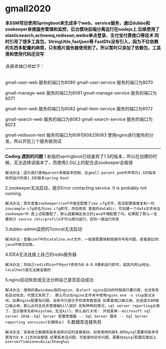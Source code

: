 # gmall2020
****本SSM项目使用Springboot来生成多个web、service服务，通过dubbo和zookeeper来做服务管理和监控，后台模块前端分离运行在nodejs上
后续使用了elasticsearch,activemq,redisson,weibo单点登录、支付宝付费接口等技术
同时引用了很多工具包，StringUtils,fastjson等
FastDfs没有引入，因为不仅依赖的东西多配置的麻烦，只有图片服务器使用到了。所以暂时只添加了依赖包，工具类和使用代码还没写****



###### 各服务端口号如下：

gmall-user-web 服务的端口为8080
gmall-user-service 服务的端口为8070

gmall-manage-web 服务的端口为8081
gmall-manage-service 服务的端口为8071

gmall-item-web 服务的端口为8082
gmall-item-service 服务的端口为8072

gmall-search-web 服务的端口为8083
gmall-search-service 服务的端口为8073

gmall-redisson-test 服务的端口为8081|8082|8083
使用nginx进行服务的分发，所以开启三个服务做测试


------------------------------------------------------------------------------------

**Coding 遇到的问题**
1.新版的springboot已经废弃了1.5的版本，所以在创建的时候，无法选择该版本了，而使用2.0以上的配合该zookeeper会报错

`解决办法：因为我们使用parent来做版本控制，在gmall-parent pom中声明为1.5的版本 依然运行的是1.5的版本spring boot`

2.zookeeper无法启动，提示Error contacting service. It is probably not running.

`解决办法：首先查看zookeeper/conf中是否配置了zoo.cfg文件，若没配置直接复制一份zoosample.cfg命名为zoo.cfg即可，然后修改
里面的dataDir，可创建一个data文件夹在zookeeper中
若上述配置配了，那么就要确定自己的java环境配置了吗，如果配了那么一定要执行 source /etc/profile才可以成功运行，否则一直运行失败`

3.dubbo-admin监控的Tomcat无法启动

`解决办法：查看conf中的catalina.out文件，一般是配置映射链接符号有问题，或者是Q2的java环境没加载。`

4.IDEA无法连接上自己的redis服务器

`解决办法：将自己redis的conf中port修改为0.0.0.0重新运行即可，或其内网ip地址，localhost是无法被连接的`

5.nginx启动失败或无法分辨自己是否启动成功

`解决办法：使用的是windows版的nginx，在start nginx启动的时候就只要闪框，也没有告知启动状态，代理又失败了，
那么可以在nginx文件夹中使用nginx.exe -s stop尝试关闭，如果nginx配置有问题，会命令行提示字符或参数错误
如果是端口被占用，也会提示80端口被占用，那么此时去任务管理器kill就好
但有种特别情况，sql server reporting占用了，显示服务名称叫system，无法kill。那么自行关闭：
开始菜单--microsoft sql server 2016--Sql Server 配置管理器 -- Sql Server 服务 -- Sql Server reporting services(右键停止)
`
6.数据库连接失败

`解决办法：安装自己数据库版本选择对应的连接驱动，如我使用的是8.0的mysql需要将版本号更改为8.0.11否则会报错
如果版本没问题，可能是时区的问题，需要在mysql配置后面加上&serverTimezone=Asia/Shanghai`




